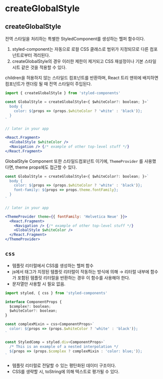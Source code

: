 # createGlobalStyle

## createGlobalStyle

전역 스타일을 처리하는 특별한 StyledComponent를 생성하는 헬퍼 함수이다.

1. styled-component는 자동으로 로컬 CSS 클래스로 범위가 지정되므로 다른 컴포넌트로부터 격리된다.
2. createGlobalStyle의 경우 이러한 제한이 제거되고 CSS 재설정이나 기본 스타일시트 같은 것을 적용할 수 있다.

children을 허용하지 않는 스타일드 컴포넌트를 반환하며, React 트리 맨위에 배치하면 컴포넌트가 렌더링 될 때 전역 스타일이 주입된다.

```jsx
import { createGlobalStyle } from 'styled-components'

const GlobalStyle = createGlobalStyle<{ $whiteColor?: boolean; }>`
  body {
    color: ${props => (props.$whiteColor ? 'white' : 'black')};
  }
`

// later in your app

<React.Fragment>
  <GlobalStyle $whiteColor />
  <Navigation /> {/* example of other top-level stuff */}
</React.Fragment>
```

GlobalStyle Component 또한 스타일드컴포넌트 이기에, `ThemeProvider` 를 사용했다면, theme props에도 접근할 수 있다.

```jsx
const GlobalStyle = createGlobalStyle<{ $whiteColor?: boolean; }>`
  body {
    color: ${props => (props.$whiteColor ? 'white' : 'black')};
    font-family: ${props => props.theme.fontFamily};
  }
`

// later in your app

<ThemeProvider theme={{ fontFamily: 'Helvetica Neue' }}>
  <React.Fragment>
    <Navigation /> {/* example of other top-level stuff */}
    <GlobalStyle $whiteColor />
  </React.Fragment>
</ThemeProvider>
```

## `css`

* 템플릿 리터럴에서 CSS를 생성하는 헬퍼 함수
* js에서 태그가 지정된 템플릿 리터럴이 작동하는 방식에 의해 → 리터럴 내부에 함수가 포함된 템플릿 리터럴을 반환하는 경우 이 함수를 사용해야 한다.
* 문자열만 사용할 시 필요 없음.

```jsx
import styled, { css } from 'styled-components'

interface ComponentProps {
  $complex?: boolean;
  $whiteColor?: boolean;
}

const complexMixin = css<ComponentProps>`
  color: ${props => (props.$whiteColor ? 'white' : 'black')};
`

const StyledComp = styled.div<ComponentProps>`
  /* This is an example of a nested interpolation */
  ${props => (props.$complex ? complexMixin : 'color: blue;')};
`
```

* 템플릿 리터럴로 전달할 수 있는 평탄화된 데이터 구조이다.
* CSS를 생략할 시, toString에 의해 텍스트로 평가될 수 있다.&#x20;
